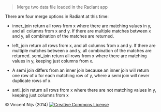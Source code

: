 > Merge two data file loaded in the Radiant app

There are four merge options in Radiant at this time:

* inner_join return all rows from x where there are matching values in y, and all columns from
x and y. If there are multiple matches between x and y, all combination of the matches are
returned.

* left_join return all rows from x, and all columns from x and y. If there are multiple matches
 between x and y, all combination of the matches are returned.
semi_join return all rows from x where there are matching values in y, keeping just columns from
x.

* A semi join differs from an inner join because an inner join will return one row of x for each
matching row of y, where a semi join will never duplicate rows of x.

* anti_join return all rows from x where there are not matching values in y, keeping just columns
from x

&copy; Vincent Nijs (2014) <a rel="license" href="http://creativecommons.org/licenses/by-nc-sa/4.0/" target="_blank"><img alt="Creative Commons License" style="border-width:0" src="imgs/80x15.png" /></a>
